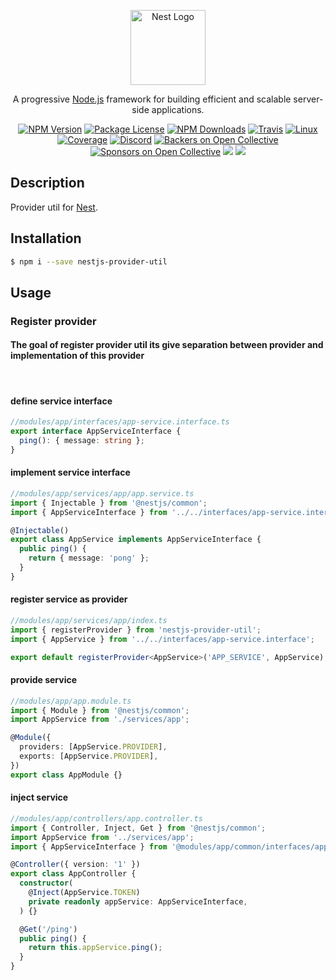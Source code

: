 <p align="center">
  <a href="http://nestjs.com/" target="blank"><img src="https://nestjs.com/img/logo-small.svg" width="120" alt="Nest Logo" /></a>
</p>

[travis-image]: https://api.travis-ci.org/nestjs/nest.svg?branch=master
[travis-url]: https://travis-ci.org/nestjs/nest
[linux-image]: https://img.shields.io/travis/nestjs/nest/master.svg?label=linux
[linux-url]: https://travis-ci.org/nestjs/nest

  <p align="center">A progressive <a href="http://nodejs.org" target="blank">Node.js</a> framework for building efficient and scalable server-side applications.</p>
    <p align="center">
<a href="https://www.npmjs.com/~nestjscore"><img src="https://img.shields.io/npm/v/@nestjs/core.svg" alt="NPM Version" /></a>
<a href="https://www.npmjs.com/~nestjscore"><img src="https://img.shields.io/npm/l/@nestjs/core.svg" alt="Package License" /></a>
<a href="https://www.npmjs.com/~nestjscore"><img src="https://img.shields.io/npm/dm/@nestjs/core.svg" alt="NPM Downloads" /></a>
<a href="https://travis-ci.org/nestjs/nest"><img src="https://api.travis-ci.org/nestjs/nest.svg?branch=master" alt="Travis" /></a>
<a href="https://travis-ci.org/nestjs/nest"><img src="https://img.shields.io/travis/nestjs/nest/master.svg?label=linux" alt="Linux" /></a>
<a href="https://coveralls.io/github/nestjs/nest?branch=master"><img src="https://coveralls.io/repos/github/nestjs/nest/badge.svg?branch=master#5" alt="Coverage" /></a>
<a href="https://discord.gg/G7Qnnhy" target="_blank"><img src="https://img.shields.io/badge/discord-online-brightgreen.svg" alt="Discord"/></a>
<a href="https://opencollective.com/nest#backer"><img src="https://opencollective.com/nest/backers/badge.svg" alt="Backers on Open Collective" /></a>
<a href="https://opencollective.com/nest#sponsor"><img src="https://opencollective.com/nest/sponsors/badge.svg" alt="Sponsors on Open Collective" /></a>
  <a href="https://paypal.me/kamilmysliwiec"><img src="https://img.shields.io/badge/Donate-PayPal-dc3d53.svg"/></a>
  <a href="https://twitter.com/nestframework"><img src="https://img.shields.io/twitter/follow/nestframework.svg?style=social&label=Follow"></a>
</p>
  <!--[![Backers on Open Collective](https://opencollective.com/nest/backers/badge.svg)](https://opencollective.com/nest#backer)
  [![Sponsors on Open Collective](https://opencollective.com/nest/sponsors/badge.svg)](https://opencollective.com/nest#sponsor)-->

## Description
Provider util for [Nest](https://github.com/nestjs/nest).

## Installation

```bash
$ npm i --save nestjs-provider-util
```

## Usage
### Register provider
#### The goal of register provider util its give separation between provider and implementation of this provider
<br/>

#### define service interface
```ts
//modules/app/interfaces/app-service.interface.ts
export interface AppServiceInterface {
  ping(): { message: string };
}
```

#### implement service interface
```ts
//modules/app/services/app/app.service.ts
import { Injectable } from '@nestjs/common';
import { AppServiceInterface } from '../../interfaces/app-service.interface';

@Injectable()
export class AppService implements AppServiceInterface {
  public ping() {
    return { message: 'pong' };
  }
}
```

#### register service as provider
```ts
//modules/app/services/app/index.ts
import { registerProvider } from 'nestjs-provider-util';
import { AppService } from '../../interfaces/app-service.interface';

export default registerProvider<AppService>('APP_SERVICE', AppService);
```

#### provide service
```ts
//modules/app/app.module.ts
import { Module } from '@nestjs/common';
import AppService from './services/app';

@Module({
  providers: [AppService.PROVIDER],
  exports: [AppService.PROVIDER],
})
export class AppModule {}

```

#### inject service
```ts
//modules/app/controllers/app.controller.ts
import { Controller, Inject, Get } from '@nestjs/common';
import AppService from '../services/app';
import { AppServiceInterface } from '@modules/app/common/interfaces/app-service.interface';

@Controller({ version: '1' })
export class AppController {
  constructor(
    @Inject(AppService.TOKEN)
    private readonly appService: AppServiceInterface,
  ) {}

  @Get('/ping')
  public ping() {
    return this.appService.ping();
  }
}
```